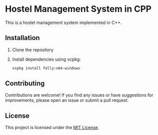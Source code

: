 # Hostel Management System in CPP

This is a hostel management system implemented in C++.

## Installation

1. Clone the repository

2. Install dependencies using vcpkg:

    ```bash
    vcpkg install folly:x64-windows
    ```

## Contributing

Contributions are welcome! If you find any issues or have suggestions for improvements, please open an issue or submit a pull request.

## License

This project is licensed under the [MIT License](LICENSE).
